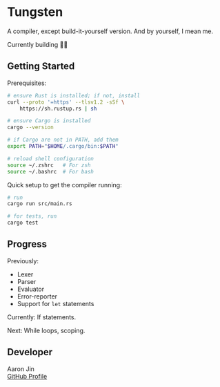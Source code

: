 # Tungsten

A compiler, except build-it-yourself version. And by yourself, I mean me.

Currently building 👷‍♂️

## Getting Started

Prerequisites:

```bash
# ensure Rust is installed; if not, install
curl --proto '=https' --tlsv1.2 -sSf \
    https://sh.rustup.rs | sh

# ensure Cargo is installed
cargo --version

# if Cargo are not in PATH, add them
export PATH="$HOME/.cargo/bin:$PATH"

# reload shell configuration
source ~/.zshrc   # For zsh
source ~/.bashrc  # For bash
```

Quick setup to get the compiler running:

```bash
# run
cargo run src/main.rs

# for tests, run
cargo test
```

## Progress

Previously:

- Lexer
- Parser
- Evaluator
- Error-reporter
- Support for `let` statements

Currently: If statements.

Next: While loops, scoping.

## Developer

Aaron Jin  
[GitHub Profile](https://github.com/aaronkjin)
